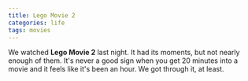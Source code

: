 ```yaml
---
title: Lego Movie 2
categories: life
tags: movies
---
```


We watched **Lego Movie 2** last night. It had its moments, but not nearly enough of them. It's never a good sign when you get 20 minutes into a movie and it feels like it's been an hour. We got through it, at least.
